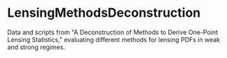 # LensingMethodsDeconstruction
Data and scripts from "A Deconstruction of Methods to Derive One-Point Lensing Statistics," evaluating different methods for lensing PDFs in weak and strong regimes.
